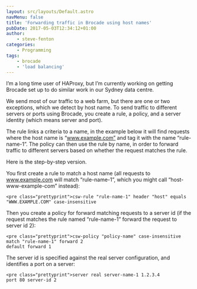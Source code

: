 ```yaml
---
layout: src/layouts/Default.astro
navMenu: false
title: 'Forwarding traffic in Brocade using host names'
pubDate: 2017-05-03T12:34:12+01:00
author:
    - steve-fenton
categories:
    - Programming
tags:
    - brocade
    - 'load balancing'
---
```


I’m a long time user of HAProxy, but I’m currently working on getting Brocade set up to do similar work in our Sydney data centre.

We send most of our traffic to a web farm, but there are one or two exceptions, which we detect by host name. To send traffic to different servers or ports using Brocade, you create a rule, a policy, and a server identity (which means server and port).

The rule links a criteria to a name, in the example below it will find requests where the host name is “www.example.com” and tag it with the name “rule-name-1”. The policy can then use the rule by name, in order to forward traffic to different servers based on whether the request matches the rule.

Here is the step-by-step version.

You first create a rule to match a host name (all requests to www.example.com will match “rule-name-1”, which you might call “host-www-example-com” instead):

```
<pre class="prettyprint">csw-rule "rule-name-1" header "host" equals "WWW.EXAMPLE.COM" case-insensitive
```

Then you create a policy for forward matching requests to a server id (if the request matches the rule named “rule-name-1” forward the request to server id 2):

```
<pre class="prettyprint">csw-policy "policy-name" case-insensitive
match "rule-name-1" forward 2
default forward 1
```

The server id is specified against the real server configuration, and identifies a port on a server:

```
<pre class="prettyprint">server real server-name-1 1.2.3.4
port 80 server-id 2
```